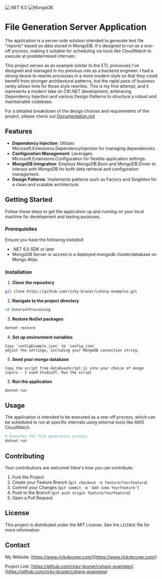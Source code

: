 ![.NET 6.0](https://img.shields.io/badge/.NET-6.0-blueviolet) ![MongoDB](https://img.shields.io/badge/MongoDB-%234ea94b.svg?&logo=mongodb&labelColor=white)

# File Generation Server Application

The application is a server-side solution intended to generate text file "reports" based on data stored in MongoDB. It's designed to run as a one-off process, making it suitable for scheduling via tools like CloudWatch to execute at predetermined intervals.

This project serves as an example similar to the ETL processes I've designed and managed in my previous role as a backend engineer. I had a strong desire to rewrite processes in a more modern style so that they could benefit from stronger architectural patterns, but the rapid pace of business rarely allows time for those style rewrites. This is my first attempt, and it represents a modern take on C#/.NET development, embracing Dependency Injection and various Design Patterns to structure a robust and maintainable codebase.

For a detailed breakdown of the design choices and requirements of the project, please check out [Documentation.md](https://github.com/ricky-bruner/csharp-examples/blob/main/IntervalProcessing/IntervalProcessing/Documentation.md)


## Features

- **Dependency Injection**: Utilizes Microsoft.Extensions.DependencyInjection for managing dependencies.
- **Configuration Management**: Leverages Microsoft.Extensions.Configuration for flexible application settings.
- **MongoDB Integration**: Employs MongoDB.Bson and MongoDB.Driver to interact with MongoDB for both data retrieval and configuration management.
- **Design Patterns**: Implements patterns such as Factory and Singleton for a clean and scalable architecture.

## Getting Started

Follow these steps to get the application up and running on your local machine for development and testing purposes.

### Prerequisites

Ensure you have the following installed:

- .NET 6.0 SDK or later
- MongoDB Server or access to a deployed mongodb cluster/database on Mongo Atlas

### Installation

1. **Clone the repository**

```bash
git clone https://github.com/ricky-bruner/csharp-examples.git
```

2. **Navigate to the project directory**

```bash
cd IntervalProcessing
```

3. **Restore NuGet packages**

```bash
dotnet restore
```

4. **Set up environment variables**

```plaintext
Copy `configExample.json` to `config.json` 
adjust the settings, including your MongoDB connection string.
```

5. **Seed your mongo database**

```plaintext
Copy the script from databaseScript.js into your choice of mongo inputs - I used Studio3T. Run the script
```

5. **Run the application**

```bash
dotnet run
```

## Usage

The application is intended to be executed as a one-off process, which can be scheduled to run at specific intervals using external tools like AWS CloudWatch.

```bash
# Executes the file generation process
dotnet run
```

## Contributing

Your contributions are welcome! Here's how you can contribute:

1. Fork the Project
2. Create your Feature Branch (`git checkout -b feature/YourFeature`)
3. Commit your Changes (`git commit -m 'Add some YourFeature'`)
4. Push to the Branch (`git push origin feature/YourFeature`)
5. Open a Pull Request

## License

This project is distributed under the MIT License. See the `LICENSE` file for more information.

## Contact
My Website: [https://www.rickybruner.com/](https://www.rickybruner.com/)

Project Link: [https://github.com/ricky-bruner/csharp-examples](https://github.com/ricky-bruner/csharp-examples)
